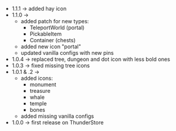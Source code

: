 * 1.1.1 -> added hay icon
* 1.1.0 ->
  * added patch for new types:
    * TeleportWorld (portal)
    * PickableItem 
    * Container (chests)
  * added new icon "portal"
  * updated vanilla configs with new pins
* 1.0.4 -> replaced tree, dungeon and dot icon with less bold ones
* 1.0.3 -> fixed missing tree icons
* 1.0.1 & .2 ->
  * added icons:
    * monument
    * treasure
    * whale
    * temple 
    * bones
  * added missing vanilla configs
* 1.0.0 -> first release on ThunderStore
